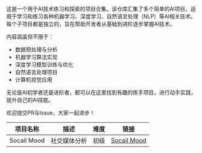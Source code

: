 这是一个用于AI技术练习和探索的项目合集。该仓库汇集了多个简单的AI项目，适用于学习和练习各种机器学习、深度学习、自然语言处理（NLP）等AI相关技术。每个子项目都是独立的，旨在帮助开发者从基础到进阶逐步掌握AI技术。

内容涵盖但不限于：
- 数据预处理与分析
- 机器学习算法实现
- 深度学习模型训练与优化
- 自然语言处理项目
- 计算机视觉应用

无论是AI初学者还是进阶者，都可以在这里找到有趣的练手项目，进行动手实践，提升自己的AI技能。

欢迎提交PR与Issue，大家一起进步！

| 项目名称 | 描述 |  难度 | 链接 |
| -------- | -------- | -------- | -------- |
| Socail Mood | 社交媒体分析 | 初级 | [Socail Mood](/SocailMood) |



